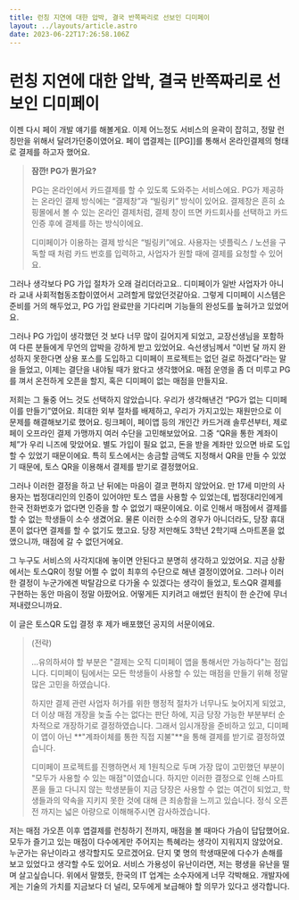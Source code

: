 ```yaml
---
title: 런칭 지연에 대한 압박, 결국 반쪽짜리로 선보인 디미페이
layout: ../layouts/article.astro
date: 2023-06-22T17:26:58.106Z
---
```


# 런칭 지연에 대한 압박, 결국 반쪽짜리로 선보인 디미페이

이젠 다시 페이 개발 얘기를 해볼게요. 이제 어느정도 서비스의 윤곽이 잡히고, 정말 런칭만을 위해서 달려가던중이였어요. 페이 앱결제는 [[PG]]를 통해서 온라인결제의 형태로 결제를 하고자 했어요.

> **잠깐! PG가 뭔가요?**
>
> PG는 온라인에서 카드결제를 할 수 있도록 도와주는 서비스에요. PG가 제공하는 온라인 결제 방식에는 “결제창”과 “빌링키” 방식이 있어요. 결제창은 흔히 쇼핑몰에서 볼 수 있는 온라인 결제처럼, 결제 창이 뜨면 카드회사를 선택하고 카드 인증 후에 결제를 하는 방식이에요.
>
> 디미페이가 이용하는 결제 방식은 “빌링키”에요. 사용자는 넷플릭스 / 노션을 구독할 때 처럼 카드 번호를 입력하고, 사업자가 원할 때에 결제를 요청할 수 있어요.

그러나 생각보다 PG 가입 절차가 오래 걸리더라고요.. 디미페이가 일반 사업자가 아니라 교내 사회적협동조합이였어서 고려할게 많았던것같아요. 그렇게 디미페이 시스템은 준비를 거의 해두었고, PG 가입 완료만을 기다리며 기능들의 완성도를 높혀가고 있었어요.

그러나 PG 가입이 생각했던 것 보다 너무 많이 길어지게 되었고, 교장선생님을 포함하여 다른 분들에게 무언의 압박을 강하게 받고 있었어요. 슥선생님께서 “이번 달 까지 완성하지 못한다면 상용 포스를 도입하고 디미페이 프로젝트는 없던 걸로 하겠다”라는 말을 들었고, 이제는 결단을 내야될 때가 왔다고 생각했어요. 매점 운영을 좀 더 미루고 PG를 껴서 온전하게 오픈을 할지, 혹은 디미페이 없는 매점을 만들지요.

저희는 그 둘중 어느 것도 선택하지 않았습니다. 우리가 생각해낸건 “PG가 없는 디미페이를 만들기”였어요. 최대한 외부 절차를 배제하고, 우리가 가지고있는 재원만으로 이 문제를 해결해보기로 했어요. 링크페이, 페이앱 등의 개인간 카드거래 솔루션부터, 제로페이 오프라인 결제 가맹까지 여러 수단을 고민해보았어요. 그중 “QR을 통한 계좌이체”가 우리 니즈에 맞았어요. 별도 가입이 필요 없고, 돈을 받을 계좌만 있으면 바로 도입할 수 있었기 때문이에요. 특히 토스에서는 송금할 금액도 지정해서 QR을 만들 수 있었기 때문에, 토스 QR을 이용해서 결제를 받기로 결정했어요.

그러나 이러한 결정을 하고 난 뒤에는 마음이 결코 편하지 않았어요. 만 17세 미만의 사용자는 법정대리인의 인증이 있어야만 토스 앱을 사용할 수 있었는데, 법정대리인에게 한국 전화번호가 없다면 인증을 할 수 없었기 때문이에요. 이로 인해서 매점에서 결제를 할 수 없는 학생들이 소수 생겼어요. 물론 이러한 소수의 경우가 아니더라도, 당장 휴대폰이 없다면 결제를 할 수 없기도 했고요. 당장 저만해도 3학년 2학기때 스마트폰을 없앴으니까, 매점에 갈 수 없던거에요.

그 누구도 서비스의 사각지대에 놓이면 안된다고 분명히 생각하고 있었어요. 지금 상황에서는 토스QR이 정말 어쩔 수 없이 최후의 수단으로 해낸 결정이였어요. 그러나 이러한 결정이 누군가에겐 박탈감으로 다가올 수 있겠다는 생각이 들었고, 토스QR 결제를 구현하는 동안 마음이 정말 아팠어요. 어떻게든 지키려고 애썼던 원칙이 한 순간에 무너져내렸으니까요.

이 글은 토스QR 도입 결정 후 제가 배포했던 공지의 서문이에요.

> (전략)
>
> …유의하셔야 할 부분은 "결제는 오직 디미페이 앱을 통해서만 가능하다"는 점입니다. 디미페이 팀에서는 모든 학생들이 사용할 수 있는 매점을 만들기 위해 정말 많은 고민을 하였습니다.
>
> 하지만 결제 관련 사업자 허가를 위한 행정적 절차가 너무나도 늦어지게 되었고, 더 이상 매점 개장을 늦출 수는 없다는 판단 하에, 지금 당장 가능한 부분부터 순차적으로 개장하기로 결정하였습니다. 그래서 임시개장을 준비하고 있고, 디미페이 앱이 아닌 **"계좌이체를 통한 직접 지불"**을 통해 결제를 받기로 결정하였습니다.
>
> 디미페이 프로젝트를 진행하면서 제 1원칙으로 두며 가장 많이 고민했던 부분이 "모두가 사용할 수 있는 매점"이였습니다. 하지만 이러한 결정으로 인해 스마트폰을 들고 다니지 않는 학생분들이 지금 당장은 사용할 수 없는 여건이 되었고, 학생들과의 약속을 지키지 못한 것에 대해 큰 죄송함을 느끼고 있습니다. 정식 오픈 전 까지는 넓은 아량으로 이해해주시면 감사하겠습니다.

저는 매점 가오픈 이후 앱결제를 런칭하기 전까지, 매점을 볼 때마다 가슴이 답답했어요. 모두가 즐기고 있는 매점이 다수에게만 주어지는 특혜라는 생각이 지워지지 않았어요. 누군가는 유난이라고 생각할지도 모르겠어요. 단지 몇 명의 학생때문에 다수가 손해를 보고 있었다고 생각할 수도 있어요. 서비스 가용성이 유난이라면, 저는 평생을 유난을 떨며 살고싶습니다. 위에서 말했듯, 한국의 IT 업계는 소수자에게 너무 각박해요. 개발자에게는 기술의 가치를 지금보다 더 널리, 모두에게 보급해야 할 의무가 있다고 생각합니다.
